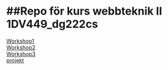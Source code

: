 ##Repo för kurs webbteknik II
1DV449_dg222cs
==============
[Workshop1](https://github.com/Grenmyr/1DV449_dg222cs/tree/master/Laboration1_webbskrapa)  
[Workshop2](https://github.com/Grenmyr/1DV449_dg222cs/tree/master/Laboration2_Labbymessage/1DV449_L02)   
[Workshop3](https://github.com/Grenmyr/1DV449_dg222cs/blob/master/Laboration3_Mashup/README.md)  
[projekt](https://github.com/Grenmyr/1DV449_dg222cs/tree/master/project)


